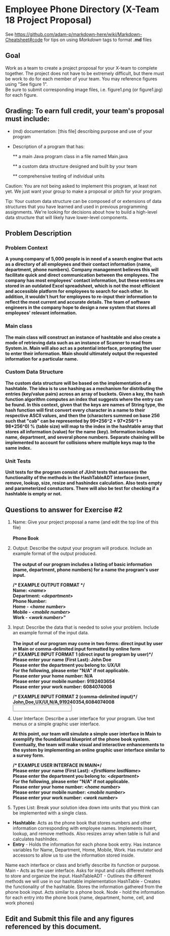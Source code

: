# Employee Phone Directory (X-Team 18 Project Proposal) 

See https://github.com/adam-p/markdown-here/wiki/Markdown-Cheatsheet#code for tips on using *Markdown* tags to format __.md__ files

## Goal

Work as a team to create a project proposal for your X-team to complete together.
The project does not have to be extremely difficult,
but there must be work to do for each member of your team.
You may reference figures using "See figure 1".  
Be sure to submit corresponding image files, i.e. figure1.png (or figure1.jpg) for each figure.

## Grading: To earn full credit, your team's proposal must include:

* (md) documentation: [this file] describing purpose and use of your program

* Description of a program that has:

  ** a main Java program class in a file named Main.java
  
  ** a custom data structure designed and built by your team
  
  ** comprehensive testing of individual units
  
 Caution: You are not being asked to implement this program, at least not yet. 
 We just want your group to make a proposal or pitch for your program.
 
 Tip: Your custom data structure can be composed of or extensions of data structures that you have learned and used in previous programming assignments.  We're looking for decisions about how to build a high-level data structure that will likely have lower-level components.

## Problem Description

### Problem Context  
**A young company of 5,000 people is in need of a search engine that acts as a directory of all employees and their contact information (name, department, phone numbers). Company management believes this will facilitate quick and direct communication between the employees. The company has most employees' contact information, but these entries are stored in an outdated Excel spreadsheet, which is not the most efficient and accessible platform for employees to search for each other. In addition, it wouldn't hurt for employees to re-input their information to reflect the most current and accurate details. The team of software engineers in the company hope to design a new system that stores all employees' relevant information.**</br>

### Main class  
**The main class will construct an instance of hashtable and also create a mode of retrieving data such as an instance of Scanner to read from System.in. Main will also act as a potential interface, prompting the user to enter their information. Main should ultimately output the requested information for a particular name.** </br>

### Custom Data Structure 
**The custom data structure will be based on the implementation of a hashtable. The idea is to use hashing as a mechanism for distributing the entries (key/value pairs) across an array of buckets. Given a key, the hash function algorithm computes an index that suggests where the entry can be found. In this context, given that the keys are names of String type, the hash function will first convert every character in a name to their respective ASCII values, and then the (characters summed on base 256 such that "cab" can be represented by 99\*256^2 + 97\*256^1 + 98\*256^0) % (table size) will map to the index in the hashtable array that stores all information (value) for the name (key). Information includes name, department, and several phone numbers. Separate chaining will be implemented to account for collisions where multiple keys map to the same index.**

### Unit Tests 
**Unit tests for the program consist of JUnit tests that assesses the functionality of the methods in the HashTableADT interface (insert, remove, lookup, size, resize and hashindex calculation. Also tests empty and parameterized constuctors. There will also be test for checking if a hashtable is empty or not.**</br>

## Questions to answer for Exercise #2

1. Name: Give your project proposal a name (and edit the top line of this file)</br></br>
   **Phone Book** 



2. Output: Describe the output your program will produce.  Include an example format of the output produced.</br></br>
   **The output of our program includes a listing of basic information (name, department, phone numbers) for a name the program's user input.**
   
   **/\* EXAMPLE OUTPUT FORMAT \*/**</br>
   **Name: \<*name*>**</br>
   **Department: \<*department*>**</br>
   **Phone Number:**</br>
   **Home - \<*home number*>**</br>
   **Mobile - \<*mobile number*>**</br>
   **Work - \<*work number*>"**</br>


3. Input: Describe the data that is needed to solve your problem. Include an example format of the input data.</br></br>
   **The input of our program may come in two forms: direct input by user in Main or comma-delimited input formatted by online form**</br>
   **/\* EXAMPLE INPUT FORMAT 1 (direct input to program by user)\*/**</br>
   **Please enter your name (First Last): John Doe**</br>
   **Please enter the department you belong to: UX/UI**</br>
   **For the following, please enter "N/A" if not applicable.** </br>
   **Please enter your home number: N/A**</br>
   **Please enter your mobile number: 9192403654**</br>
   **Please enter your work number: 6084074008**</br> 
   
   **/\* EXAMPLE INPUT FORMAT 2 (comma-delimited input)\*/**</br>
   **John,Doe,UX/UI,N/A,919240354,6084074008** <input format for single employee entry> </br>

4. User Interface: Describe a user interface for your program.  Use text menus or a simple graphic user interface.</br>

   **At this point, our team will simulate a simple user interface in Main to exemplify the foundational blueprint of the phone book  system. Eventually, the team will make visual and interactive enhancements to the system by implementing an online graphic user interface similar to a survey form.**
   
   **/\* EXAMPLE USER INTERFACE IN MAIN\*/**</br>
   **Please enter your name (First Last): \<*firstName lastName*>**</br>
   **Please enter the department you belong to: \<*department*>**</br>
   **For the following, please enter "N/A" if not applicable.** </br>
   **Please enter your home number: \<*home number*>**</br>
   **Please enter your mobile number: \<*mobile number*>**</br>
   **Please enter your work number: \<*work number*>**</br> 
   
5. Types List: Break your solution idea down into units that you think can be implemented with a single class.</br>
  * **Hashtable**: Acts as the phone book that stores numbers and other information corresponding with employee names. Implements insert, lookup, and remove methods. Also resizes array when table is full and calculates hashIndex.</br>
  * **Entry** - Holds the information for each phone book entry. Has instance variables for Name, Department, Home, Mobile, Work. Has mutator and accessors to allow us to use the information stored inside. 


Name each interface or class and briefly describe its function or purpose.
Main - Acts as the user interface. Asks for input and calls different methods to store and organize the input.
HashTableADT - Outlines the different methods we will use in our hashtable implementation
HashTable - Creates the functionality of the hashtable. Stores the information gathered from the phone book input. Acts similar to a phone book.
Node - hold the information for each entry into the phone book (name, department, home, cell, and work phones)

## Edit and Submit this file and any figures referenced by this document.

